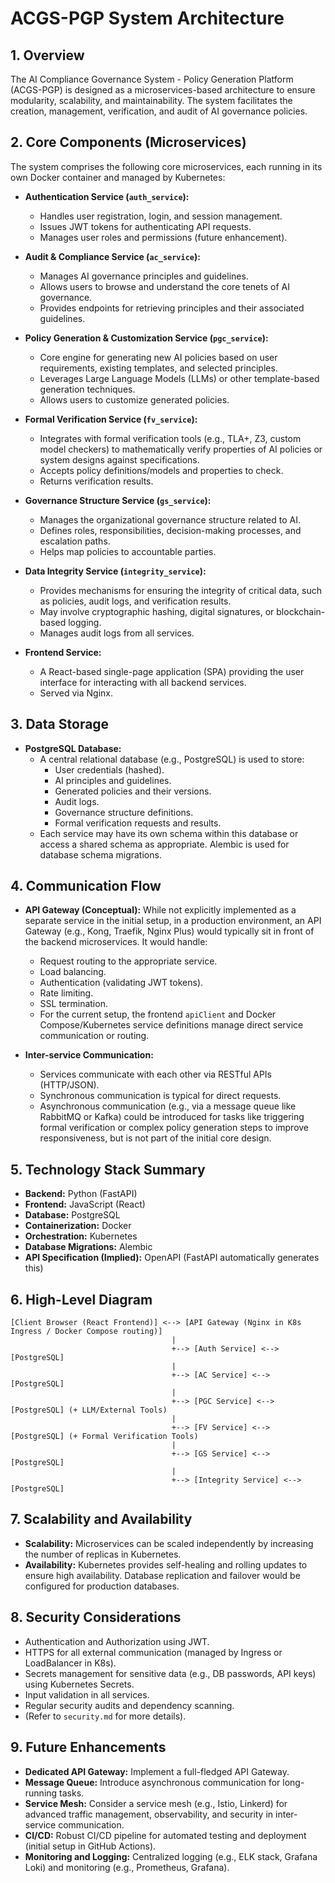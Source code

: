 # ACGS-PGP System Architecture

## 1. Overview

The AI Compliance Governance System - Policy Generation Platform (ACGS-PGP) is designed as a microservices-based architecture to ensure modularity, scalability, and maintainability. The system facilitates the creation, management, verification, and audit of AI governance policies.

## 2. Core Components (Microservices)

The system comprises the following core microservices, each running in its own Docker container and managed by Kubernetes:

*   **Authentication Service (`auth_service`):**
    *   Handles user registration, login, and session management.
    *   Issues JWT tokens for authenticating API requests.
    *   Manages user roles and permissions (future enhancement).

*   **Audit & Compliance Service (`ac_service`):**
    *   Manages AI governance principles and guidelines.
    *   Allows users to browse and understand the core tenets of AI governance.
    *   Provides endpoints for retrieving principles and their associated guidelines.

*   **Policy Generation & Customization Service (`pgc_service`):**
    *   Core engine for generating new AI policies based on user requirements, existing templates, and selected principles.
    *   Leverages Large Language Models (LLMs) or other template-based generation techniques.
    *   Allows users to customize generated policies.

*   **Formal Verification Service (`fv_service`):**
    *   Integrates with formal verification tools (e.g., TLA+, Z3, custom model checkers) to mathematically verify properties of AI policies or system designs against specifications.
    *   Accepts policy definitions/models and properties to check.
    *   Returns verification results.

*   **Governance Structure Service (`gs_service`):**
    *   Manages the organizational governance structure related to AI.
    *   Defines roles, responsibilities, decision-making processes, and escalation paths.
    *   Helps map policies to accountable parties.

*   **Data Integrity Service (`integrity_service`):**
    *   Provides mechanisms for ensuring the integrity of critical data, such as policies, audit logs, and verification results.
    *   May involve cryptographic hashing, digital signatures, or blockchain-based logging.
    *   Manages audit logs from all services.

*   **Frontend Service:**
    *   A React-based single-page application (SPA) providing the user interface for interacting with all backend services.
    *   Served via Nginx.

## 3. Data Storage

*   **PostgreSQL Database:**
    *   A central relational database (e.g., PostgreSQL) is used to store:
        *   User credentials (hashed).
        *   AI principles and guidelines.
        *   Generated policies and their versions.
        *   Audit logs.
        *   Governance structure definitions.
        *   Formal verification requests and results.
    *   Each service may have its own schema within this database or access a shared schema as appropriate. Alembic is used for database schema migrations.

## 4. Communication Flow

*   **API Gateway (Conceptual):** While not explicitly implemented as a separate service in the initial setup, in a production environment, an API Gateway (e.g., Kong, Traefik, Nginx Plus) would typically sit in front of the backend microservices. It would handle:
    *   Request routing to the appropriate service.
    *   Load balancing.
    *   Authentication (validating JWT tokens).
    *   Rate limiting.
    *   SSL termination.
    *   For the current setup, the frontend `apiClient` and Docker Compose/Kubernetes service definitions manage direct service communication or routing.

*   **Inter-service Communication:**
    *   Services communicate with each other via RESTful APIs (HTTP/JSON).
    *   Synchronous communication is typical for direct requests.
    *   Asynchronous communication (e.g., via a message queue like RabbitMQ or Kafka) could be introduced for tasks like triggering formal verification or complex policy generation steps to improve responsiveness, but is not part of the initial core design.
    <!-- TODO: Insert sequence diagram illustrating user registration and login flow, followed by a request to generate a policy, here. -->

## 5. Technology Stack Summary

*   **Backend:** Python (FastAPI)
*   **Frontend:** JavaScript (React)
*   **Database:** PostgreSQL
*   **Containerization:** Docker
*   **Orchestration:** Kubernetes
*   **Database Migrations:** Alembic
*   **API Specification (Implied):** OpenAPI (FastAPI automatically generates this)

## 6. High-Level Diagram

```
[Client Browser (React Frontend)] <--> [API Gateway (Nginx in K8s Ingress / Docker Compose routing)]
                                    |
                                    +--> [Auth Service] <--> [PostgreSQL]
                                    |
                                    +--> [AC Service] <--> [PostgreSQL]
                                    |
                                    +--> [PGC Service] <--> [PostgreSQL] (+ LLM/External Tools)
                                    |
                                    +--> [FV Service] <--> [PostgreSQL] (+ Formal Verification Tools)
                                    |
                                    +--> [GS Service] <--> [PostgreSQL]
                                    |
                                    +--> [Integrity Service] <--> [PostgreSQL]
```

## 7. Scalability and Availability

*   **Scalability:** Microservices can be scaled independently by increasing the number of replicas in Kubernetes.
*   **Availability:** Kubernetes provides self-healing and rolling updates to ensure high availability. Database replication and failover would be configured for production databases.

## 8. Security Considerations

*   Authentication and Authorization using JWT.
*   HTTPS for all external communication (managed by Ingress or LoadBalancer in K8s).
*   Secrets management for sensitive data (e.g., DB passwords, API keys) using Kubernetes Secrets.
*   Input validation in all services.
*   Regular security audits and dependency scanning.
*   (Refer to `security.md` for more details).

## 9. Future Enhancements

*   **Dedicated API Gateway:** Implement a full-fledged API Gateway.
*   **Message Queue:** Introduce asynchronous communication for long-running tasks.
*   **Service Mesh:** Consider a service mesh (e.g., Istio, Linkerd) for advanced traffic management, observability, and security in inter-service communication.
*   **CI/CD:** Robust CI/CD pipeline for automated testing and deployment (initial setup in GitHub Actions).
*   **Monitoring and Logging:** Centralized logging (e.g., ELK stack, Grafana Loki) and monitoring (e.g., Prometheus, Grafana).
